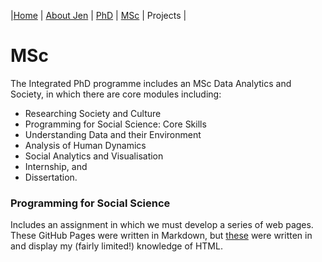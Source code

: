 |[Home](index.md)    | [About Jen](AboutJen.md) |   [PhD](PhD.md)  | [MSc](MSc.md)    | Projects  | 

# MSc

The Integrated PhD programme includes an MSc Data Analytics and Society, in which there are core modules including:
- Researching Society and Culture
- Programming for Social Science: Core Skills
- Understanding Data and their Environment
- Analysis of Human Dynamics
- Social Analytics and Visualisation
- Internship, and
- Dissertation.


### Programming for Social Science
Includes an assignment in which we must develop a series of web pages. These GitHub Pages were written in Markdown, but [these](URL)
were written in and display my (fairly limited!) knowledge of HTML. 
